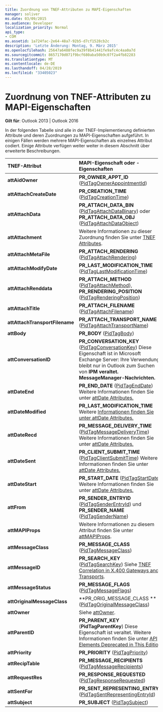 ```yaml
---
title: Zuordnung von TNEF-Attributen zu MAPI-Eigenschaften
manager: soliver
ms.date: 03/09/2015
ms.audience: Developer
localization_priority: Normal
api_type:
- COM
ms.assetid: 1a724fac-2e64-48a7-92b5-d7cf1528cb2c
description: 'Letzte Änderung: Montag, 9. März 2015'
ms.openlocfilehash: 25647a6488fec9a39f8b41441fe9afc4c4aa0a7d
ms.sourcegitcommit: 8657170d071f9bcf680aba50b9c07f2a4fb82283
ms.translationtype: MT
ms.contentlocale: de-DE
ms.lasthandoff: 04/28/2019
ms.locfileid: "33405023"
---
```

# <a name="mapping-of-tnef-attributes-to-mapi-properties"></a>Zuordnung von TNEF-Attributen zu MAPI-Eigenschaften

  
  
**Gilt für**: Outlook 2013 | Outlook 2016 
  
In der folgenden Tabelle sind alle in der TNEF-Implementierung definierten Attribute und deren Zuordnungen zu MAPI-Eigenschaften aufgeführt. In einigen Fällen werden mehrere MAPI-Eigenschaften als einzelnes Attribut codiert. Einige Attribute verfügen weiter weiter in diesem Abschnitt über erweiterte Beschreibungen.
  
|**TNEF-Attribut**|**MAPI-Eigenschaft oder -Eigenschaften**|
|:-----|:-----|
|**attAidOwner** <br/> |**PR_OWNER_APPT_ID** ([PidTagOwnerAppointmentId](pidtagownerappointmentid-canonical-property.md))  <br/> |
|**attAttachCreateDate** <br/> |**PR_CREATION_TIME** ([PidTagCreationTime](pidtagcreationtime-canonical-property.md))  <br/> |
|**attAttachData** <br/> |**PR_ATTACH_DATA_BIN** ([PidTagAttachDataBinary](pidtagattachdatabinary-canonical-property.md)) oder **PR_ATTACH_DATA_OBJ** ([PidTagAttachDataObject](pidtagattachdataobject-canonical-property.md))  <br/> |
|**attAttachment** <br/> |Weitere Informationen zu dieser Zuordnung finden Sie unter [TNEF Attributes](tnef-attributes.md).  <br/> |
|**attAttachMetaFile** <br/> |**PR_ATTACH_RENDERING** ([PidTagAttachRendering](pidtagattachrendering-canonical-property.md))  <br/> |
|**attAttachModifyDate** <br/> |**PR_LAST_MODIFICATION_TIME** ([PidTagLastModificationTime](pidtaglastmodificationtime-canonical-property.md))  <br/> |
|**attAttachRenddata** <br/> |**PR_ATTACH_METHOD** ([PidTagAttachMethod](pidtagattachmethod-canonical-property.md)), **PR_RENDERING_POSITION** ([PidTagRenderingPosition](pidtagrenderingposition-canonical-property.md))  <br/> |
|**attAttachTitle** <br/> |**PR_ATTACH_FILENAME** ([PidTagAttachFilename](pidtagattachfilename-canonical-property.md))  <br/> |
|**attAttachTransportFilename** <br/> |**PR_ATTACH_TRANSPORT_NAME** ([PidTagAttachTransportName](pidtagattachtransportname-canonical-property.md))  <br/> |
|**attBody** <br/> |**PR_BODY** ([PidTagBody](pidtagbody-canonical-property.md))  <br/> |
|**attConversationID** <br/> |**PR_CONVERSATION_KEY** ([PidTagConversationKey](pidtagconversationkey-canonical-property.md)) Diese Eigenschaft ist in Microsoft Exchange Server: Ihre Verwendung bleibt nur in Outlook zum Suchen von **IPM veraltet. MessageManager-Nachrichten.**  <br/> |
|**attDateEnd** <br/> |**PR_END_DATE** ([PidTagEndDate](pidtagenddate-canonical-property.md)) Weitere Informationen finden Sie unter [attDate Attributes.](attdate-attributes.md)  <br/> |
|**attDateModified** <br/> |**PR_LAST_MODIFICATION_TIME** Weitere [Informationen finden Sie unter attDate Attributes.](attdate-attributes.md)  <br/> |
|**attDateRecd** <br/> |**PR_MESSAGE_DELIVERY_TIME** ([PidTagMessageDeliveryTime](pidtagmessagedeliverytime-canonical-property.md)) Weitere Informationen finden Sie unter [attDate Attributes.](attdate-attributes.md)  <br/> |
|**attDateSent** <br/> |**PR_CLIENT_SUBMIT_TIME** ([PidTagClientSubmitTime](pidtagclientsubmittime-canonical-property.md)) Weitere Informationen finden Sie unter [attDate Attributes.](attdate-attributes.md)  <br/> |
|**attDateStart** <br/> |**PR_START_DATE** ([PidTagStartDate](pidtagstartdate-canonical-property.md)) Weitere Informationen finden Sie unter [attDate Attributes.](attdate-attributes.md)  <br/> |
|**attFrom** <br/> |**PR_SENDER_ENTRYID** ([PidTagSenderEntryId](pidtagsenderentryid-canonical-property.md)) und **PR_SENDER_NAME** ([PidTagSenderName](pidtagsendername-canonical-property.md))  <br/> |
|**attMAPIProps** <br/> |Weitere Informationen zu diesem Attribut finden Sie unter [attMAPIProps](attmapiprops.md).  <br/> |
|**attMessageClass** <br/> |**PR_MESSAGE_CLASS** ([PidTagMessageClass](pidtagmessageclass-canonical-property.md))  <br/> |
|**attMessageID** <br/> |**PR_SEARCH_KEY** ([PidTagSearchKey](pidtagsearchkey-canonical-property.md)) Siehe [TNEF Correlation in X.400 Gateways and Transports](tnef-correlation-in-x-400-gateways-and-transports.md).  <br/> |
|**attMessageStatus** <br/> |**PR_MESSAGE_FLAGS** ([PidTagMessageFlags](pidtagmessageflags-canonical-property.md))  <br/> |
|**attOriginalMessageClass** <br/> |**PR_ORIG_MESSAGE_CLASS ** ([PidTagOriginalMessageClass](pidtagoriginalmessageclass-canonical-property.md))  <br/> |
|**attOwner** <br/> |Siehe [attOwner](attowner.md).  <br/> |
|**attParentID** <br/> |**PR_PARENT_KEY** (**PidTagParentKey**) Diese Eigenschaft ist veraltet. Weitere Informationen finden Sie unter [API Elements Deprecated in This Edition.](api-elements-deprecated-in-this-edition.md)  <br/> |
|**attPriority** <br/> |**PR_PRIORITY** ([PidTagPriority](pidtagpriority-canonical-property.md))  <br/> |
|**attRecipTable** <br/> |**PR_MESSAGE_RECIPIENTS** ([PidTagMessageRecipients](pidtagmessagerecipients-canonical-property.md))  <br/> |
|**attRequestRes** <br/> |**PR_RESPONSE_REQUESTED** ([PidTagResponseRequested](pidtagresponserequested-canonical-property.md))  <br/> |
|**attSentFor** <br/> |**PR_SENT_REPRESENTING_ENTRYID** ([PidTagSentRepresentingEntryId](pidtagsentrepresentingentryid-canonical-property.md))  <br/> |
|**attSubject** <br/> |**PR_SUBJECT** ([PidTagSubject](pidtagsubject-canonical-property.md))  <br/> |
   

